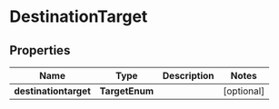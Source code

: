 

# DestinationTarget


## Properties

| Name | Type | Description | Notes |
|------------ | ------------- | ------------- | -------------|
|**destinationtarget** | **TargetEnum** |  |  [optional] |



